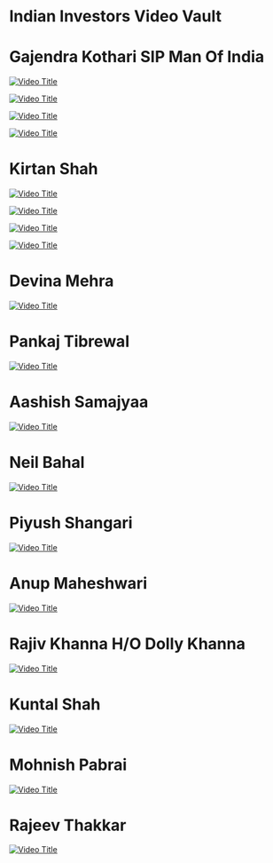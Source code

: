 # Indian Investors Video Vault

# Gajendra Kothari SIP Man Of India

[![Video Title](https://img.youtube.com/vi/ycuuupHhAYg/0.jpg)](https://www.youtube.com/watch?v=ycuuupHhAYg)

[![Video Title](https://img.youtube.com/vi/anmbfd5IFeQ/0.jpg)](https://www.youtube.com/watch?v=anmbfd5IFeQ)

[![Video Title](https://img.youtube.com/vi/hrn8n0JmH1g/0.jpg)](https://www.youtube.com/watch?v=hrn8n0JmH1g)

[![Video Title](https://img.youtube.com/vi/Te45zkVZPsQ/0.jpg)](https://www.youtube.com/watch?v=Te45zkVZPsQ)

# Kirtan Shah

[![Video Title](https://img.youtube.com/vi/vzD6BXAjgvw/0.jpg)](https://www.youtube.com/watch?v=vzD6BXAjgvw)

[![Video Title](https://img.youtube.com/vi/8Q8zIVIbzIs/0.jpg)](https://www.youtube.com/watch?v=8Q8zIVIbzIs)

[![Video Title](https://img.youtube.com/vi/MbaZ93RS-uw/0.jpg)](https://www.youtube.com/watch?v=MbaZ93RS-uw)

[![Video Title](https://img.youtube.com/vi/rfjD_JFYsEg/0.jpg)](https://www.youtube.com/watch?v=rfjD_JFYsEg)

# Devina Mehra

[![Video Title](https://img.youtube.com/vi/KpJveXZfVC8/0.jpg)](https://www.youtube.com/watch?v=KpJveXZfVC8)

# Pankaj Tibrewal

[![Video Title](https://img.youtube.com/vi/s1t9_jeuV1Q/0.jpg)](https://www.youtube.com/watch?v=s1t9_jeuV1Q)

# Aashish Samajyaa

[![Video Title](https://img.youtube.com/vi/AcPPk4IrOaU/0.jpg)](https://www.youtube.com/watch?v=AcPPk4IrOaU)

# Neil Bahal

[![Video Title](https://img.youtube.com/vi/SR2N0k9VU_I/0.jpg)](https://www.youtube.com/watch?v=SR2N0k9VU_I)

# Piyush Shangari

[![Video Title](https://img.youtube.com/vi/pmQZMc3AA1Q/0.jpg)](https://www.youtube.com/watch?v=pmQZMc3AA1Q)

# Anup Maheshwari

[![Video Title](https://img.youtube.com/vi/9rTFDi7NjSg/0.jpg)](https://www.youtube.com/watch?v=9rTFDi7NjSg)


# Rajiv Khanna H/O Dolly Khanna

[![Video Title](https://img.youtube.com/vi/Zv7CMnw2u2g/0.jpg)](https://www.youtube.com/watch?v=Zv7CMnw2u2g)

# Kuntal Shah

[![Video Title](https://img.youtube.com/vi/IkSedJ52ZzU/0.jpg)](https://www.youtube.com/watch?v=IkSedJ52ZzU)

# Mohnish Pabrai

[![Video Title](https://img.youtube.com/vi/MZ9JD-3o6FY/0.jpg)](https://www.youtube.com/watch?v=MZ9JD-3o6FY)

# Rajeev Thakkar

[![Video Title](https://img.youtube.com/vi/A-0_hQ6CMpg/0.jpg)](https://www.youtube.com/watch?v=A-0_hQ6CMpg)
